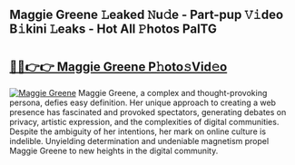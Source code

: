 ## Maggie Greene 𝙻eaked 𝙽u𝚍e - Part-pup 𝚅𝚒deo B𝚒kini 𝙻eaks - Hot All 𝙿hotos PalTG

# <h2><a href="http://ld1w3d.urlbe.top/?page=Maggie+Greene">🔗🔗👉👉 Maggie Greene P𝚑oto𝚜Vid𝚎o</a></h2>

[![Maggie Greene](https://i.imgur.com/eBuTRDB.gif)](http://ld1w3d.urlbe.top/?page=Maggie+Greene)
Maggie Greene, a complex and thought-provoking persona, defies easy definition. Her unique approach to creating a web presence has fascinated and provoked spectators, generating debates on privacy, artistic expression, and the complexities of digital communities. Despite the ambiguity of her intentions, her mark on online culture is indelible. Unyielding determination and undeniable magnetism propel Maggie Greene to new heights in the digital community.
